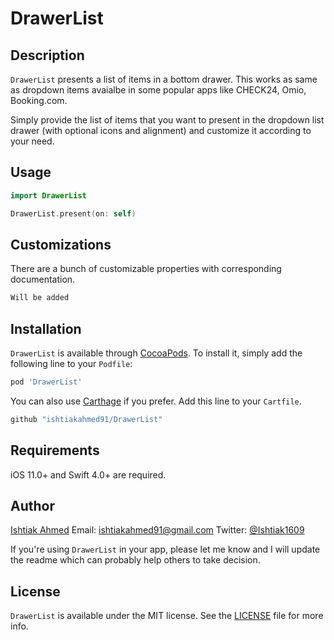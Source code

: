 # DrawerList

## Description
`DrawerList`  presents a list of items in a bottom drawer. This works as same as dropdown items avaialbe in some popular apps like CHECK24, Omio, Booking.com. 

Simply provide the list of items that you want to present in the dropdown list drawer (with optional icons and alignment) and customize it according to your need.


## Usage
```swift
import DrawerList

DrawerList.present(on: self)
```

## Customizations
There are a bunch of customizable properties with corresponding documentation.

```swift
Will be added
```

## Installation

`DrawerList` is available through [CocoaPods](http://cocoapods.org). To install
it, simply add the following line to your `Podfile`:

```ruby
pod 'DrawerList'
```

You can also use [Carthage](https://github.com/Carthage/Carthage) if you prefer. Add this line to your `Cartfile`.

```ruby
github "ishtiakahmed91/DrawerList"
```

## Requirements
iOS 11.0+ and Swift 4.0+ are required.

## Author

[Ishtiak Ahmed](https://www.linkedin.com/in/ishtiakahmed/)
Email: [ishtiakahmed91@gmail.com](ishtiakahmed91@gmail.com)
Twitter: [@Ishtiak1609](Ishtiak1609)


If you're using `DrawerList` in your app, please let me know and I will update the readme which can probably help others to take decision.


## License

`DrawerList` is available under the MIT license. See the [LICENSE](LICENSE) file for more info.

